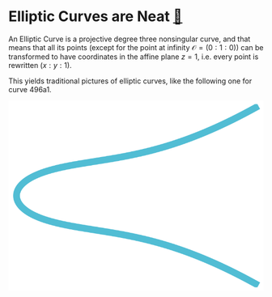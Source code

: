 # Elliptic Curves are Neat [🍵](https://ctesta01.github.io/thesis-blog/)

An Elliptic Curve is a projective degree three nonsingular curve,
and that means that all its points (except for the point at infinity $\mathcal O = (0 : 1 : 0)$) can be transformed to have coordinates in the affine plane $z=1$, i.e. every point is rewritten $(x:y:1)$.

This yields traditional pictures of elliptic curves, like the following one for curve 496a1.

![A thick plot of 496a1 made in Sage](https://github.com/ctesta01/thesis-blog/blob/master/images/496a1.png?raw=true)
